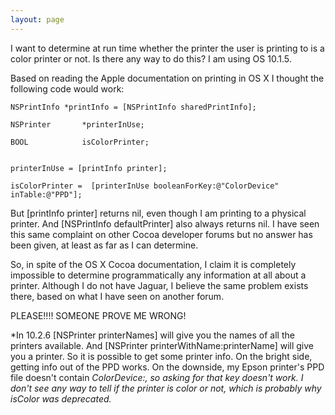 ```yaml
---
layout: page
---
```


I want to determine at run time whether the printer the user is printing to is a color printer or not. Is there any way to do this? I am using OS 10.1.5.

Based on reading the Apple documentation on printing in OS X I thought the following code would work:

    NSPrintInfo	*printInfo = [NSPrintInfo sharedPrintInfo];

    NSPrinter   	*printerInUse;

    BOOL       		isColorPrinter;


    printerInUse = [printInfo printer];

    isColorPrinter =  [printerInUse booleanForKey:@"ColorDevice" inTable:@"PPD"];


But [printInfo printer] returns nil, even though I am printing to a physical printer. And  [NSPrintInfo defaultPrinter] also always returns nil. I have seen this same complaint on other Cocoa developer forums but no answer has been given, at least as far as I can determine.

So, in spite of the OS X Cocoa documentation, I claim it is completely impossible to determine programmatically any information at all about a printer. Although I do not have Jaguar, I believe the same problem exists there, based on what I have seen on another forum.

PLEASE!!!! SOMEONE PROVE ME WRONG!

*In 10.2.6 [NSPrinter printerNames] will give you the names of all the printers available. And [NSPrinter printerWithName:printerName] will give you a printer. So it is possible to get some printer info. On the bright side, getting info out of the PPD works. On the downside,  my Epson printer's PPD file doesn't contain *ColorDevice:, so asking for that key doesn't work. I don't see any way to tell if the printer is color or not, which is probably why isColor was deprecated.*

